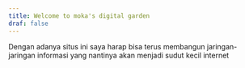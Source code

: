 ```yaml
---
title: Welcome to moka's digital garden
draf: false
---
```



Dengan adanya situs ini saya harap bisa terus membangun jaringan-jaringan informasi yang nantinya akan menjadi sudut kecil internet 